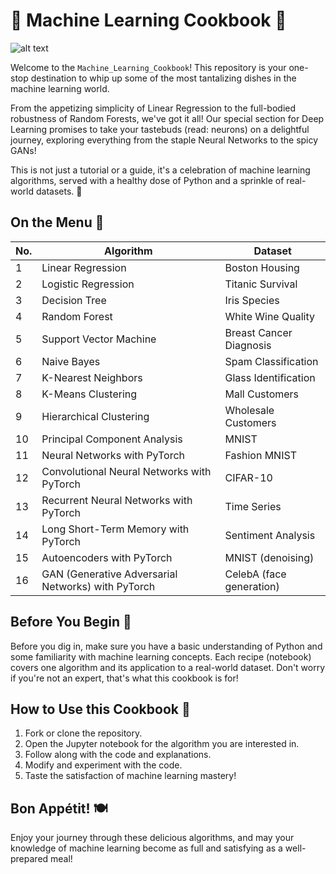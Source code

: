 # 🧪 Machine Learning Cookbook 🍳

![alt text](https://media.giphy.com/media/xThuWp2hJABbmc20Ew/giphy.gif)

Welcome to the `Machine_Learning_Cookbook`! This repository is your one-stop destination to whip up some of the most tantalizing dishes in the machine learning world. 

From the appetizing simplicity of Linear Regression to the full-bodied robustness of Random Forests, we've got it all! Our special section for Deep Learning promises to take your tastebuds (read: neurons) on a delightful journey, exploring everything from the staple Neural Networks to the spicy GANs!

This is not just a tutorial or a guide, it's a celebration of machine learning algorithms, served with a healthy dose of Python and a sprinkle of real-world datasets. 🎉

## On the Menu 📜

| No. | Algorithm                                      | Dataset                      |
|-----|------------------------------------------------|------------------------------|
| 1   | Linear Regression                              | Boston Housing               |
| 2   | Logistic Regression                            | Titanic Survival             |
| 3   | Decision Tree                                  | Iris Species                 |
| 4   | Random Forest                                  | White Wine Quality           |
| 5   | Support Vector Machine                         | Breast Cancer Diagnosis      |
| 6   | Naive Bayes                                    | Spam Classification          |
| 7   | K-Nearest Neighbors                            | Glass Identification         |
| 8   | K-Means Clustering                             | Mall Customers               |
| 9   | Hierarchical Clustering                        | Wholesale Customers          |
| 10  | Principal Component Analysis                   | MNIST                        |
| 11  | Neural Networks with PyTorch                   | Fashion MNIST                |
| 12  | Convolutional Neural Networks with PyTorch     | CIFAR-10                     |
| 13  | Recurrent Neural Networks with PyTorch         | Time Series                  |
| 14  | Long Short-Term Memory with PyTorch            | Sentiment Analysis           |
| 15  | Autoencoders with PyTorch                      | MNIST (denoising)            |
| 16  | GAN (Generative Adversarial Networks) with PyTorch | CelebA (face generation) |


## Before You Begin 🥣

Before you dig in, make sure you have a basic understanding of Python and some familiarity with machine learning concepts. Each recipe (notebook) covers one algorithm and its application to a real-world dataset. Don't worry if you're not an expert, that's what this cookbook is for!

## How to Use this Cookbook 🍴

1. Fork or clone the repository.
2. Open the Jupyter notebook for the algorithm you are interested in.
3. Follow along with the code and explanations.
4. Modify and experiment with the code.
5. Taste the satisfaction of machine learning mastery!

## Bon Appétit! 🍽️

Enjoy your journey through these delicious algorithms, and may your knowledge of machine learning become as full and satisfying as a well-prepared meal!
